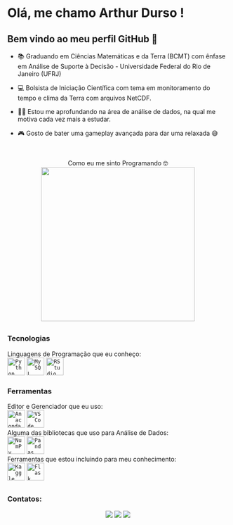 # Olá, me chamo Arthur Durso ! 

## Bem vindo ao meu perfil GitHub 👋


- 📚 Graduando em Ciências Matemáticas e da Terra (BCMT) com ênfase em Análise de Suporte à Decisão - Universidade Federal do Rio de Janeiro (UFRJ)

- 💻 Bolsista de Iniciação Científica com tema em monitoramento do tempo e clima da Terra com arquivos NetCDF.

- 👩‍💻 Estou me aprofundando na área de análise de dados, na qual me motiva cada vez mais a estudar.

- 🎮 Gosto de bater uma gameplay avançada para dar uma relaxada 😅
<br/>

<p align="center">
  Como eu me sinto Programando 🤓 <br/>
  <img src="https://media.giphy.com/media/10zxDv7Hv5RF9C/giphy.gif" width="350">
</p>


##

### Tecnologias
Linguagens de Programação que eu conheço:<br/>
<code><img src="https://cdn.jsdelivr.net/gh/devicons/devicon/icons/python/python-original.svg" width="40" height="40" title = 'Python' /></code>
<code><img src="https://cdn.jsdelivr.net/gh/devicons/devicon/icons/mysql/mysql-original.svg" width="40" height="40" title = 'MySQL' /></code>
<code><img src="https://cdn.jsdelivr.net/gh/devicons/devicon/icons/rstudio/rstudio-original.svg" width="40" height="40" title = 'RStudio' /></code>
<br/>
### Ferramentas
Editor e Gerenciador que eu uso: <br/>
<code><img src="https://cdn.jsdelivr.net/gh/devicons/devicon/icons/anaconda/anaconda-original.svg" width="40" height="40" title = 'Anaconda' /></code>
<code><img src="https://cdn.jsdelivr.net/gh/devicons/devicon/icons/vscode/vscode-original-wordmark.svg" width="40" height="40" title = 'VS Code' /></code>
<br/>
Alguma das bibliotecas que uso para Análise de Dados:
<br/>
<code><img src="https://cdn.jsdelivr.net/gh/devicons/devicon/icons/numpy/numpy-original-wordmark.svg" width="40" height="40" title = 'NumPy' /></code>
<code><img src="https://cdn.jsdelivr.net/gh/devicons/devicon/icons/pandas/pandas-original-wordmark.svg" width="40" height="40" title = 'Pandas' /></code>
<br/>
Ferramentas que estou incluindo para meu conhecimento:
<br/>
<code><img src="https://cdn.jsdelivr.net/gh/devicons/devicon/icons/kaggle/kaggle-original-wordmark.svg" width="40" height="40" title = 'Kaggle' /></code>
<code><img src="https://cdn.jsdelivr.net/gh/devicons/devicon/icons/flask/flask-original.svg" width="40" height="40" title = 'Flask' /></code>

##
### Contatos:

<div align="center"> 
 <a href="https://www.instagram.com/arthurdurso_/" target="_blank"><img src="https://img.shields.io/badge/-Instagram-%23E4405F?style=for-the-badge&logo=instagram&logoColor=white" target="_blank"></a>
<a href = "mailto:dursoarthur@gmail.com"><img src="https://img.shields.io/badge/Gmail-D14836?style=for-the-badge&logo=gmail&logoColor=white" target="_blank"></a>
<a href="https://www.linkedin.com/in/arthurdurso" target="_blank"><img src="https://img.shields.io/badge/-LinkedIn-%230077B5?style=for-the-badge&logo=linkedin&logoColor=white" target="_blank"></a>   
</div>
